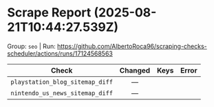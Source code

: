 # Scrape Report (2025-08-21T10:44:27.539Z)

Group: `seo`  |  Run: https://github.com/AlbertoRoca96/scraping-checks-scheduler/actions/runs/17124568563

| Check | Changed | Keys | Error |
|---|:---:|:--|:--|
| `playstation_blog_sitemap_diff` | — |  |  |
| `nintendo_us_news_sitemap_diff` | — |  |  |
